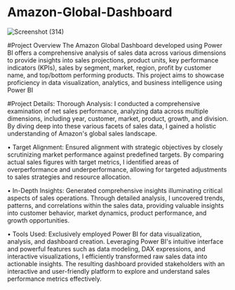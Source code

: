 # Amazon-Global-Dashboard
![Screenshot (314)](https://github.com/pavan-70/Amazon-Global-Dashboard/assets/143864625/d8ec2a67-f023-48f9-8773-f2872281cada)

#Project Overview
   The Amazon Global Dashboard developed using Power BI offers a comprehensive analysis of sales data across various dimensions to provide insights into sales projections, product units, key performance indicators (KPIs), sales by segment, market, region, profit by customer name, and top/bottom performing products. This project aims to showcase proficiency in data visualization, analytics, and business intelligence using Power BI

#Project Details:​
Thorough Analysis: I conducted a comprehensive examination of net sales performance, analyzing data across multiple dimensions, including year, customer, market, product, growth, and division. By diving deep into these various facets of sales data, I gained a holistic understanding of Amazon's global sales landscape.

• Target Alignment: Ensured alignment with strategic objectives by closely scrutinizing market performance against predefined targets. By comparing actual sales figures with target metrics, I identified areas of overperformance and underperformance, allowing for targeted adjustments to sales strategies and resource allocation.

• In-Depth Insights: Generated comprehensive insights illuminating critical aspects of sales operations. Through detailed analysis, I uncovered trends, patterns, and correlations within the sales data, providing valuable insights into customer behavior, market dynamics, product performance, and growth opportunities.

• Tools Used: Exclusively employed Power BI for data visualization, analysis, and dashboard creation. Leveraging Power BI's intuitive interface and powerful features such as data modeling, DAX expressions, and interactive visualizations, I efficiently transformed raw sales data into actionable insights. The resulting dashboard provided stakeholders with an interactive and user-friendly platform to explore and understand sales performance metrics effectively.
